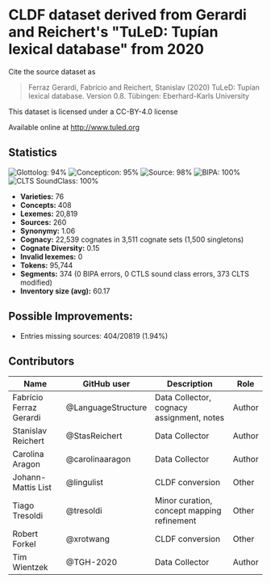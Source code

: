 # CLDF dataset derived from Gerardi and Reichert's "TuLeD: Tupían lexical database" from 2020

Cite the source dataset as

> Ferraz Gerardi, Fabrício and Reichert, Stanislav (2020) TuLeD: Tupían lexical database. Version 0.8. Tübingen: Eberhard-Karls University

This dataset is licensed under a CC-BY-4.0 license

Available online at http://www.tuled.org

## Statistics


![Glottolog: 94%](https://img.shields.io/badge/Glottolog-94%25-green.svg "Glottolog: 94%")
![Concepticon: 95%](https://img.shields.io/badge/Concepticon-95%25-green.svg "Concepticon: 95%")
![Source: 98%](https://img.shields.io/badge/Source-98%25-green.svg "Source: 98%")
![BIPA: 100%](https://img.shields.io/badge/BIPA-100%25-brightgreen.svg "BIPA: 100%")
![CLTS SoundClass: 100%](https://img.shields.io/badge/CLTS%20SoundClass-100%25-brightgreen.svg "CLTS SoundClass: 100%")

- **Varieties:** 76
- **Concepts:** 408
- **Lexemes:** 20,819
- **Sources:** 260
- **Synonymy:** 1.06
- **Cognacy:** 22,539 cognates in 3,511 cognate sets (1,500 singletons)
- **Cognate Diversity:** 0.15
- **Invalid lexemes:** 0
- **Tokens:** 95,744
- **Segments:** 374 (0 BIPA errors, 0 CTLS sound class errors, 373 CLTS modified)
- **Inventory size (avg):** 60.17

## Possible Improvements:

- Entries missing sources: 404/20819 (1.94%)

## Contributors

Name | GitHub user | Description | Role
--- | --- | --- | ---
Fabrício Ferraz Gerardi | @LanguageStructure | Data Collector, cognacy assignment, notes | Author
Stanislav Reichert |@StasReichert | Data Collector | Author
Carolina Aragon | @carolinaaragon | Data Collector | Author
Johann-Mattis List | @lingulist | CLDF conversion | Other
Tiago Tresoldi | @tresoldi | Minor curation, concept mapping refinement | Other
Robert Forkel | @xrotwang | CLDF conversion | Other
Tim Wientzek | @TGH-2020 | Data Collector | Author
